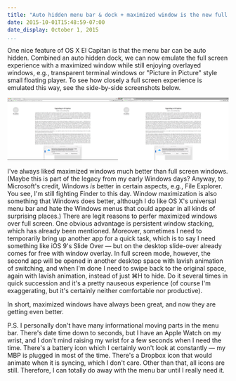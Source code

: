 ```yaml
---
title: "Auto hidden menu bar & dock + maximized window is the new full screen mode"
date: 2015-10-01T15:48:59-07:00
date_display: October 1, 2015
...
```


One nice feature of OS X El Capitan is that the menu bar can be auto hidden. Combined an auto hidden dock, we can now emulate the full screen experience with a maximized window while still enjoying overlayed windows, e.g., transparent terminal windows or "Picture in Picture" style small floating player. To see how closely a full screen experience is emulated this way, see the side-by-side screenshots below.

![Maximized and full screen windows of Google Chrome side by side. Can you tell any difference apart from the color of the title bar and a bit of black bottom margin on the left?](/img/20151001-maximized-window-vs-full-screen.png)

I've always liked maximized windows much better than full screen windows. (Maybe this is part of the legacy from my early Windows days? Anyway, to Microsoft's credit, Windows *is* better in certain aspects, e.g., File Explorer. You see, I'm still fighting Finder to this day. Window maximization is also something that Windows does better, although I do like OS X's universal menu bar and hate the Windows menus that could appear in all kinds of surprising places.) There are legit reasons to perfer maximized windows over full screen. One obvious advantage is persistent window stacking, which has already been mentioned. Moreover, sometimes I need to temporarily bring up another app for a quick task, which is to say I need something like iOS 9's Slide Over — but on the desktop slide-over already comes for free with window overlay. In full screen mode, however, the second app will be opened in another desktop space with lavish animation of switching, and when I'm done I need to swipe back to the original space, again with lavish animation, instead of just &#x2318;H to hide. Do it several times in quick succession and it's a pretty nauseous experience (of course I'm exaggerating, but it's certainly neither comfortable nor productive).

In short, maximized windows have always been great, and now they are getting even better.

P.S. I personally don't have many informational moving parts in the menu bar. There's date time down to seconds, but I have an Apple Watch on my wrist, and I don't mind raising my wrist for a few seconds when I need the time. There's a battery icon which I certainly won't look at constantly — my MBP is plugged in most of the time. There's a Dropbox icon that would animate when it is syncing, which I don't care. Other than that, all icons are still. Therefore, I can totally do away with the menu bar until I really need it.
